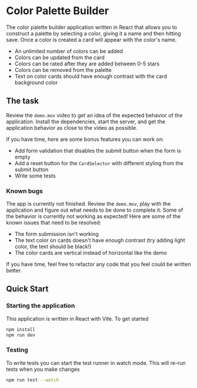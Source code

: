 # Color Palette Builder

The color palette builder application written in React that allows you to construct a palette by selecting a color, giving it a name and then hitting save. Once a color is created a card will appear with the color's name.

- An unlimited number of colors can be added
- Colors can be updated from the card
- Colors can be rated after they are added between 0-5 stars
- Colors can be removed from the palette
- Text on color cards should have enough contrast with the card background color

## The task

Review the `demo.mov` video to get an idea of the expected behavior of the application. Install the dependencies, start the server, and get the application behavior as close to the video as possible.

If you have time, here are some bonus features you can work on:

- Add form validation that disables the submit button when the form is empty
- Add a reset button for the `CardSelector` with different styling from the submit button
- Write some tests

### Known bugs

The app is currently not finished. Review the `demo.mov`, play with the application and figure out what needs to be done to complete it. Some of the behavior is currently not working as expected! Here are some of the known issues that need to be resolved:

- The form submission isn't working
- The text color on cards doesn't have enough contrast (try adding light color, the text should be black!)
- The color cards are vertical instead of horizontal like the demo

If you have time, feel free to refactor any code that you feel could be written better.

## Quick Start

### Starting the application

This application is written in React with Vite. To get started

```bash
npm install
npm run dev
```

### Testing

To write tests you can start the test runner in watch mode. This will re-run tests when you make changes

```bash
npm run test --watch
```
